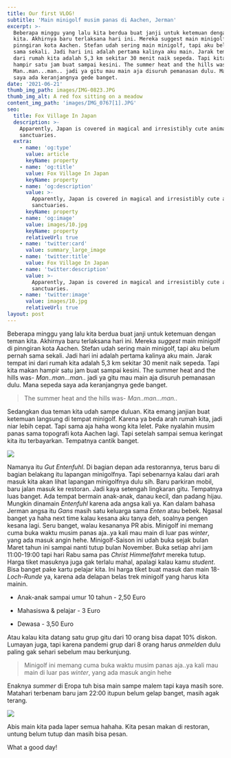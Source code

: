 ```yaml
---
title: Our first VLOG!
subtitle: 'Main minigolf musim panas di Aachen, Jerman'
excerpt: >-
  Beberapa minggu yang lalu kita berdua buat janji untuk ketemuan dengan teman
  kita. Akhirnya baru terlaksana hari ini. Mereka suggest main minigolf di
  pinngiran kota Aachen. Stefan udah sering main minigolf, tapi aku belum pernah
  sama sekali. Jadi hari ini adalah pertama kalinya aku main. Jarak tempat ini
  dari rumah kita adalah 5,3 km sekitar 30 menit naik sepeda. Tapi kita makan
  hampir satu jam buat sampai kesini. The summer heat and the hills was-
  Man..man...man.. jadi ya gitu mau main aja disuruh pemanasan dulu. Mana sepeda
  saya ada keranjangnya gede banget.
date: '2021-06-21'
thumb_img_path: images/IMG-0823.JPG
thumb_img_alt: A red fox sitting on a meadow
content_img_path: 'images/IMG_0767[1].JPG'
seo:
  title: Fox Village In Japan
  description: >-
    Apparently, Japan is covered in magical and irresistibly cute animal
    sanctuaries.
  extra:
    - name: 'og:type'
      value: article
      keyName: property
    - name: 'og:title'
      value: Fox Village In Japan
      keyName: property
    - name: 'og:description'
      value: >-
        Apparently, Japan is covered in magical and irresistibly cute animal
        sanctuaries.
      keyName: property
    - name: 'og:image'
      value: images/10.jpg
      keyName: property
      relativeUrl: true
    - name: 'twitter:card'
      value: summary_large_image
    - name: 'twitter:title'
      value: Fox Village In Japan
    - name: 'twitter:description'
      value: >-
        Apparently, Japan is covered in magical and irresistibly cute animal
        sanctuaries.
    - name: 'twitter:image'
      value: images/10.jpg
      relativeUrl: true
layout: post
---
```

Beberapa minggu yang lalu kita berdua buat janji untuk ketemuan dengan teman kita. Akhirnya baru terlaksana hari ini. Mereka *suggest* main minigolf di pinngiran kota Aachen. Stefan udah sering main minigolf, tapi aku belum pernah sama sekali. Jadi hari ini adalah pertama kalinya aku main. Jarak tempat ini dari rumah kita adalah 5,3 km sekitar 30 menit naik sepeda. Tapi kita makan hampir satu jam buat sampai kesini. The summer heat and the hills was- *Man..man...man..* jadi ya gitu mau main aja disuruh pemanasan dulu. Mana sepeda saya ada keranjangnya gede banget.

> The summer heat and the hills was- *Man..man...man..*

Sedangkan dua teman kita udah sampe duluan. Kita emang janjian buat ketemuan langsung di tempat minigolf. Karena ya beda arah rumah kita, jadi niar lebih cepat. Tapi sama aja haha wong kita lelet. Pake nyalahin musim panas sama topografi kota Aachen lagi. Tapi setelah sampai semua keringat kita itu terbayarkan. Tempatnya cantik banget.

![](/\_static/app-assets/IMG\_0744%5B1%5D.JPG)

Namanya itu *Gut Entenfuhl*. Di bagian depan ada restorannya, terus baru di bagian belakang itu lapangan minigolfnya. Tapi sebenarnya kalau dari arah masuk kita akan lihat lapangan minigolfnya dulu sih. Baru parkiran mobil, baru jalan masuk ke restoran. Jadi kaya setengah lingkaran gitu. Tempatnya luas banget. Ada tempat bermain anak-anak, danau kecil, dan padang hijau. Mungkin dinamain *Entenfuhl* karena ada angsa kali ya. Kan dalam bahasa Jerman angsa itu *Gans* masih satu keluarga sama *Enten* atau bebek. Ngasal banget ya haha next time kalau kesana aku tanya deh, soalnya pengen kesana lagi. Seru banget, walau kesananya PR abis. Minigolf ini memang cuma buka waktu musim panas aja..ya kali mau main di luar pas *winter*, yang ada masuk angin hehe. Minigolf-Saison ini udah buka sejak bulan Maret tahun ini sampai nanti tutup bulan November. Buka setiap ahri jam 11:00-19:00 tapi hari Rabu sama pas *Christ Himmelfahrt* mereka tutup. Harga tiket masuknya juga gak terlalu mahal, apalagi kalau kamu *student*. Bisa banget pake kartu pelajar kita. Ini harga tiket buat masuk dan main 18-*Loch-Runde* ya, karena ada delapan belas trek minigolf yang harus kita mainin.

*   Anak-anak sampai umur 10 tahun - 2,50 Euro

<!---->

*   Mahasiswa & pelajar - 3 Euro

<!---->

*   Dewasa - 3,50 Euro

Atau kalau kita datang satu grup gitu dari 10 orang bisa dapat 10% diskon. Lumayan juga, tapi karena pandemi grup dari 8 orang harus *anmelden* dulu paling gak sehari sebelum mau berkunjung.

> Minigolf ini memang cuma buka waktu musim panas aja..ya kali mau main di luar pas *winter*, yang ada masuk angin hehe

Enaknya *summer* di Eropa tuh bisa main sampe malem tapi kaya masih sore. Matahari terbenam baru jam 22:00 itupun belum gelap banget, masih agak terang.

![](/\_static/app-assets/IMG\_0751%5B1%5D.JPG)

Abis main kita pada laper semua hahaha. Kita pesan makan di restoran, untung belum tutup dan masih bisa pesan.

What a good day!
